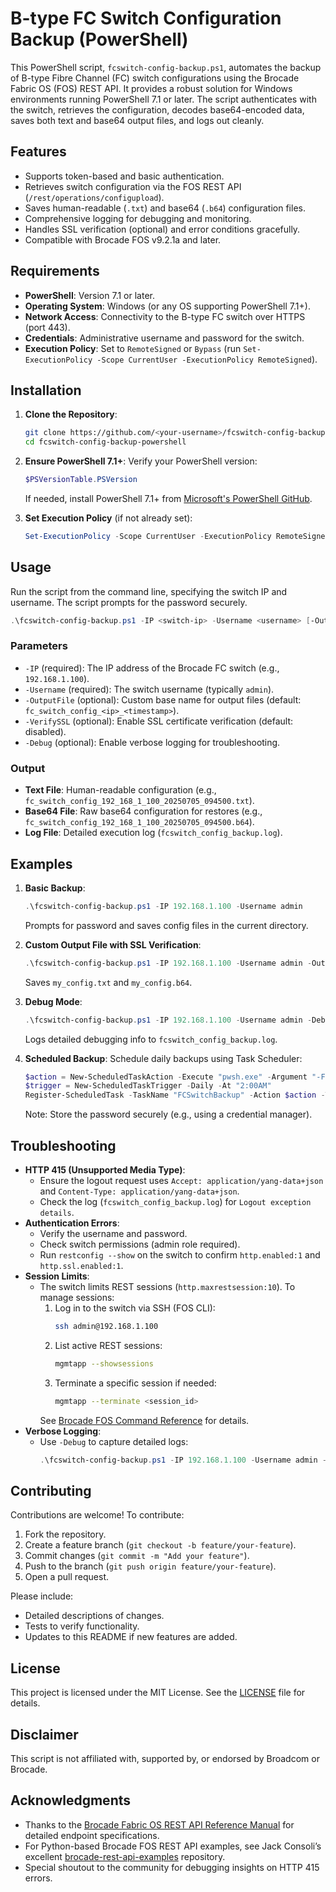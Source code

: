 # B-type FC Switch Configuration Backup (PowerShell)

This PowerShell script, `fcswitch-config-backup.ps1`, automates the backup of B-type Fibre Channel (FC) switch configurations using the Brocade Fabric OS (FOS) REST API. It provides a robust solution for Windows environments running PowerShell 7.1 or later. The script authenticates with the switch, retrieves the configuration, decodes base64-encoded data, saves both text and base64 output files, and logs out cleanly.

## Features
- Supports token-based and basic authentication.
- Retrieves switch configuration via the FOS REST API (`/rest/operations/configupload`).
- Saves human-readable (`.txt`) and base64 (`.b64`) configuration files.
- Comprehensive logging for debugging and monitoring.
- Handles SSL verification (optional) and error conditions gracefully.
- Compatible with Brocade FOS v9.2.1a and later.

## Requirements
- **PowerShell**: Version 7.1 or later.
- **Operating System**: Windows (or any OS supporting PowerShell 7.1+).
- **Network Access**: Connectivity to the B-type FC switch over HTTPS (port 443).
- **Credentials**: Administrative username and password for the switch.
- **Execution Policy**: Set to `RemoteSigned` or `Bypass` (run `Set-ExecutionPolicy -Scope CurrentUser -ExecutionPolicy RemoteSigned`).

## Installation
1. **Clone the Repository**:
   ```bash
   git clone https://github.com/<your-username>/fcswitch-config-backup-powershell.git
   cd fcswitch-config-backup-powershell
   ```

2. **Ensure PowerShell 7.1+**:
   Verify your PowerShell version:
   ```powershell
   $PSVersionTable.PSVersion
   ```
   If needed, install PowerShell 7.1+ from [Microsoft's PowerShell GitHub](https://github.com/PowerShell/PowerShell/releases).

3. **Set Execution Policy** (if not already set):
   ```powershell
   Set-ExecutionPolicy -Scope CurrentUser -ExecutionPolicy RemoteSigned
   ```

## Usage
Run the script from the command line, specifying the switch IP and username. The script prompts for the password securely.

```powershell
.\fcswitch-config-backup.ps1 -IP <switch-ip> -Username <username> [-OutputFile <filename>] [-VerifySSL] [-Debug]
```

### Parameters
- `-IP` (required): The IP address of the Brocade FC switch (e.g., `192.168.1.100`).
- `-Username` (required): The switch username (typically `admin`).
- `-OutputFile` (optional): Custom base name for output files (default: `fc_switch_config_<ip>_<timestamp>`).
- `-VerifySSL` (optional): Enable SSL certificate verification (default: disabled).
- `-Debug` (optional): Enable verbose logging for troubleshooting.

### Output
- **Text File**: Human-readable configuration (e.g., `fc_switch_config_192_168_1_100_20250705_094500.txt`).
- **Base64 File**: Raw base64 configuration for restores (e.g., `fc_switch_config_192_168_1_100_20250705_094500.b64`).
- **Log File**: Detailed execution log (`fcswitch_config_backup.log`).

## Examples
1. **Basic Backup**:
   ```powershell
   .\fcswitch-config-backup.ps1 -IP 192.168.1.100 -Username admin
   ```
   Prompts for password and saves config files in the current directory.

2. **Custom Output File with SSL Verification**:
   ```powershell
   .\fcswitch-config-backup.ps1 -IP 192.168.1.100 -Username admin -OutputFile my_config -VerifySSL
   ```
   Saves `my_config.txt` and `my_config.b64`.

3. **Debug Mode**:
   ```powershell
   .\fcswitch-config-backup.ps1 -IP 192.168.1.100 -Username admin -Debug
   ```
   Logs detailed debugging info to `fcswitch_config_backup.log`.

4. **Scheduled Backup**:
   Schedule daily backups using Task Scheduler:
   ```powershell
   $action = New-ScheduledTaskAction -Execute "pwsh.exe" -Argument "-File C:\path\to\fcswitch-config-backup.ps1 -IP 192.168.1.100 -Username admin"
   $trigger = New-ScheduledTaskTrigger -Daily -At "2:00AM"
   Register-ScheduledTask -TaskName "FCSwitchBackup" -Action $action -Trigger $trigger -Description "Daily FC switch config backup"
   ```
   Note: Store the password securely (e.g., using a credential manager).

## Troubleshooting
- **HTTP 415 (Unsupported Media Type)**:
  - Ensure the logout request uses `Accept: application/yang-data+json` and `Content-Type: application/yang-data+json`.
  - Check the log (`fcswitch_config_backup.log`) for `Logout exception details`.
- **Authentication Errors**:
  - Verify the username and password.
  - Check switch permissions (admin role required).
  - Run `restconfig --show` on the switch to confirm `http.enabled:1` and `http.ssl.enabled:1`.
- **Session Limits**:
  - The switch limits REST sessions (`http.maxrestsession:10`). To manage sessions:
    1. Log in to the switch via SSH (FOS CLI):
       ```bash
       ssh admin@192.168.1.100
       ```
    2. List active REST sessions:
       ```bash
       mgmtapp --showsessions
       ```
    3. Terminate a specific session if needed:
       ```bash
       mgmtapp --terminate <session_id>
       ```
    See [Brocade FOS Command Reference](https://techdocs.broadcom.com/us/en/fibre-channel-networking/fabric-os/fabric-os-commands/9-2-x/Fabric-OS-Commands/mgmtApp_922.html) for details.
- **Verbose Logging**:
  - Use `-Debug` to capture detailed logs:
    ```powershell
    .\fcswitch-config-backup.ps1 -IP 192.168.1.100 -Username admin -Debug
    ```

## Contributing
Contributions are welcome! To contribute:
1. Fork the repository.
2. Create a feature branch (`git checkout -b feature/your-feature`).
3. Commit changes (`git commit -m "Add your feature"`).
4. Push to the branch (`git push origin feature/your-feature`).
5. Open a pull request.

Please include:
- Detailed descriptions of changes.
- Tests to verify functionality.
- Updates to this README if new features are added.

## License
This project is licensed under the MIT License. See the [LICENSE](LICENSE) file for details.

## Disclaimer
This script is not affiliated with, supported by, or endorsed by Broadcom or Brocade.

## Acknowledgments
- Thanks to the [Brocade Fabric OS REST API Reference Manual](https://docs.broadcom.com/docs/fabric-os-rest-api) for detailed endpoint specifications.
- For Python-based Brocade FOS REST API examples, see Jack Consoli’s excellent [brocade-rest-api-examples](https://github.com/jconsoli/brocade-rest-api-examples) repository.
- Special shoutout to the community for debugging insights on HTTP 415 errors.
